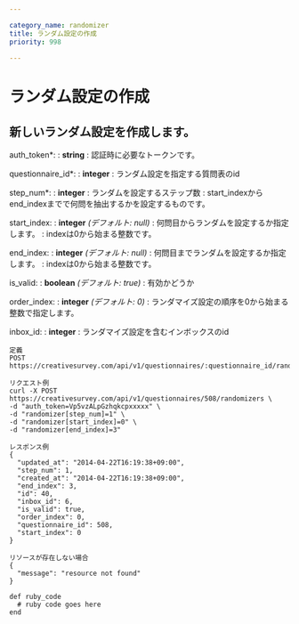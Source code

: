 ```yaml
---

category_name: randomizer
title: ランダム設定の作成
priority: 998

---
```


# ランダム設定の作成

## 新しいランダム設定を作成します。

auth_token*:
: __string__
: 認証時に必要なトークンです。

questionnaire_id*:
: __integer__
: ランダム設定を指定する質問表のid

step_num*:
: __integer__
: ランダムを設定するステップ数
: start_indexからend_indexまでで何問を抽出するかを設定するものです。

start_index:
: __integer__ _(デフォルト: null)_
: 何問目からランダムを設定するか指定します。
: indexは0から始まる整数です。

end_index:
: __integer__ _(デフォルト: null)_
: 何問目までランダムを設定するか指定します。
: indexは0から始まる整数です。

is_valid:
: __boolean__ _(デフォルト: true)_
: 有効かどうか

order_index:
: __integer__ _(デフォルト: 0)_
: ランダマイズ設定の順序を0から始まる整数で指定します。

inbox_id:
: __integer__
: ランダマイズ設定を含むインボックスのid

~~~
定義
POST https://creativesurvey.com/api/v1/questionnaires/:questionnaire_id/randomizers

リクエスト例
curl -X POST https://creativesurvey.com/api/v1/questionnaires/508/randomizers \
-d "auth_token=Vp5vzALpGzhqkcpxxxxx" \
-d "randomizer[step_num]=1" \
-d "randomizer[start_index]=0" \
-d "randomizer[end_index]=3"

レスポンス例
{
  "updated_at": "2014-04-22T16:19:38+09:00",
  "step_num": 1,
  "created_at": "2014-04-22T16:19:38+09:00",
  "end_index": 3,
  "id": 40,
  "inbox_id": 6,
  "is_valid": true,
  "order_index": 0,
  "questionnaire_id": 508,
  "start_index": 0
}

リソースが存在しない場合
{
  "message": "resource not found"
}
~~~

~~~
def ruby_code
  # ruby code goes here
end
~~~

